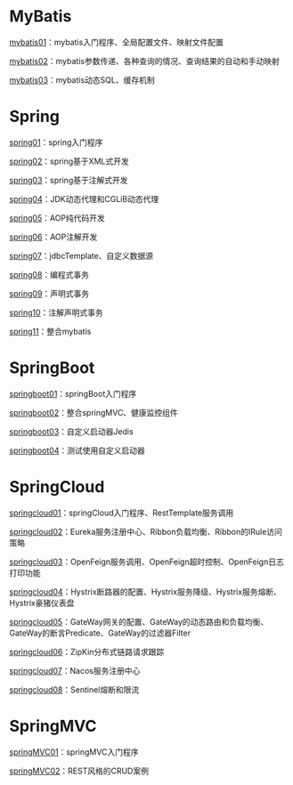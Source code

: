 # MyBatis

[mybatis01](./mybatis01/src/main/java)：mybatis入门程序、全局配置文件、映射文件配置

[mybatis02](./mybatis02/src/main/java)：mybatis参数传递、各种查询的情况、查询结果的自动和手动映射

[mybatis03](./mybatis03/src/main/java)：mybatis动态SQL、缓存机制

# Spring

[spring01](./spring01/src/main/java)：spring入门程序

[spring02](./spring02/src/main/java)：spring基于XML式开发

[spring03](./spring03/src/main/java)：spring基于注解式开发

[spring04](./spring04/src/main/java)：JDK动态代理和CGLiB动态代理

[spring05](./spring05/src/main/java)：AOP纯代码开发

[spring06](./spring06/src/main/java)：AOP注解开发

[spring07](./spring07/src/main/java)：jdbcTemplate、自定义数据源

[spring08](./spring08/src/main/java)：编程式事务

[spring09](./spring09/src/main/java)：声明式事务

[spring10](./spring10/src/main/java)：注解声明式事务

[spring11](./spring11/src/main/java)：整合mybatis

# SpringBoot

[springboot01](./springboot01/src/main/java)：springBoot入门程序

[springboot02](./springboot02/src/main/java)：整合springMVC、健康监控组件

[springboot03](./springboot03/src/main/java)：自定义启动器Jedis

[springboot04](./springboot04/src/main/java)：测试使用自定义启动器

# SpringCloud

[springcloud01](./springcloud01)：springCloud入门程序、RestTemplate服务调用

[springcloud02](./springcloud02)：Eureka服务注册中心、Ribbon负载均衡、Ribbon的IRule访问策略

[springcloud03](./springcloud03)：OpenFeign服务调用、OpenFeign超时控制、OpenFeign日志打印功能

[springcloud04](./springcloud04)：Hystrix断路器的配置、Hystrix服务降级、Hystrix服务熔断、Hystrix豪猪仪表盘

[springcloud05](./springcloud05)：GateWay网关的配置、GateWay的动态路由和负载均衡、GateWay的断言Predicate、GateWay的过滤器Filter

[springcloud06](./springcloud06)：ZipKin分布式链路请求跟踪

[springcloud07](./springcloud07)：Nacos服务注册中心

[springcloud08](./springcloud08)：Sentinel熔断和限流

# SpringMVC

[springMVC01](./springMVC01/src/main/java)：springMVC入门程序

[springMVC02](./springMVC02/src/main/java)：REST风格的CRUD案例



